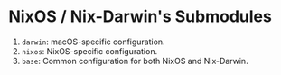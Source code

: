 # NixOS / Nix-Darwin's Submodules

1. `darwin`: macOS-specific configuration.
2. `nixos`: NixOS-specific configuration.
3. `base`: Common configuration for both NixOS and Nix-Darwin.
